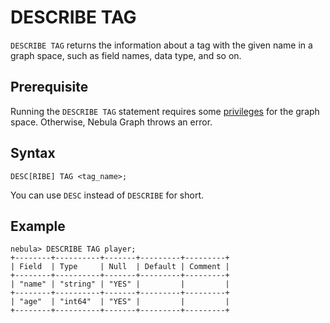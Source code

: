 # DESCRIBE TAG

`DESCRIBE TAG` returns the information about a tag with the given name in a graph space, such as field names, data type, and so on.

## Prerequisite

Running the `DESCRIBE TAG` statement requires some [privileges](../../7.data-security/1.authentication/3.role-list.md) for the graph space. Otherwise, Nebula Graph throws an error.

## Syntax

```ngql
DESC[RIBE] TAG <tag_name>;
```

You can use `DESC` instead of `DESCRIBE` for short.

## Example

```ngql
nebula> DESCRIBE TAG player;
+--------+----------+-------+---------+---------+
| Field  | Type     | Null  | Default | Comment |
+--------+----------+-------+---------+---------+
| "name" | "string" | "YES" |         |         |
+--------+----------+-------+---------+---------+
| "age"  | "int64"  | "YES" |         |         |
+--------+----------+-------+---------+---------+
```
